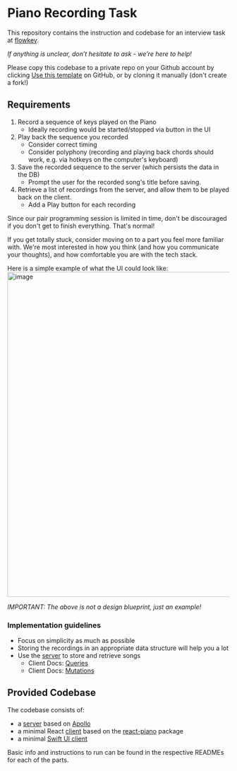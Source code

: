 # Piano Recording Task

This repository contains the instruction and codebase for an interview task at [flowkey](https://www.flowkey.com).

_If anything is unclear, don’t hesitate to ask - we’re here to help!_

Please copy this codebase to a private repo on your Github account by clicking [Use this template](https://docs.github.com/en/repositories/creating-and-managing-repositories/creating-a-repository-from-a-template) on GitHub, or by cloning it manually (don't create a fork!)


## Requirements

1. Record a sequence of keys played on the Piano
   - Ideally recording would be started/stopped via button in the UI
2. Play back the sequence you recorded
   - Consider correct timing
   - Consider polyphony (recording and playing back chords should work, e.g. via hotkeys on the computer's keyboard)
3. Save the recorded sequence to the server (which persists the data in the DB)
   - Prompt the user for the recorded song's title before saving.
4. Retrieve a list of recordings from the server, and allow them to be played back on the client.
   - Add a Play button for each recording

Since our pair programming session is limited in time, don't be discouraged if you don't get to finish everything. That's normal!

If you get totally stuck, consider moving on to a part you feel more familiar with. We're most interested in how you think (and how you communicate your thoughts), and how comfortable you are with the tech stack.

Here is a simple example of what the UI could look like:
<img width="735" alt="image" src="https://user-images.githubusercontent.com/10008938/61955349-1ce49b80-afbb-11e9-810d-108d27c25a2a.png">

_IMPORTANT: The above is not a design blueprint, just an example!_


### Implementation guidelines

- Focus on simplicity as much as possible
- Storing the recordings in an appropriate data structure will help you a lot
- Use the [server](server) to store and retrieve songs
   - Client Docs: [Queries](https://www.apollographql.com/docs/react/essentials/queries/)
   - Client Docs: [Mutations](https://www.apollographql.com/docs/react/essentials/mutations/)


## Provided Codebase

The codebase consists of:

- a [server](server/README.md) based on [Apollo](https://www.apollographql.com/)
- a minimal React [client](client/README.md) based on the [react-piano](https://github.com/kevinsqi/react-piano) package
- a minimal [Swift UI client](SwiftUI%20Piano%20Recording%20Task/README.md)

Basic info and instructions to run can be found in the respective READMEs for each of the parts.
